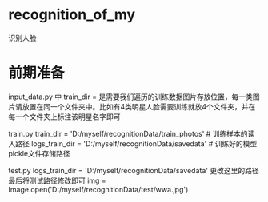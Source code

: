 # recognition_of_my
识别人脸
# 前期准备
  input_data.py 中  train_dir = 是需要我们遍历的训练数据图片存放位置，每一类图片请放置在同一个文件夹中。比如有4类明星人脸需要训练就放4个文件夹，并在每一个文件夹上标注该明星名字即可
  
  train.py
  train_dir = 'D:/myself/recognitionData/train_photos'  # 训练样本的读入路径
  logs_train_dir = 'D:/myself/recognitionData/savedata'  # 训练好的模型pickle文件存储路径
  
  test.py
  logs_train_dir = 'D:/myself/recognitionData/savedata' 更改这里的路径
  最后将测试路径修改即可
  img = Image.open('D:/myself/recognitionData/test/wwa.jpg')
  

